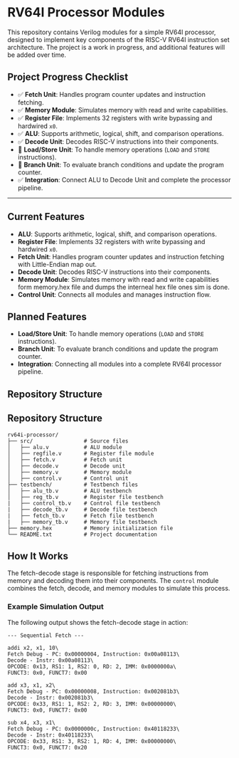 # RV64I Processor Modules

This repository contains Verilog modules for a simple RV64I processor, designed to implement key components of the RISC-V RV64I instruction set architecture. The project is a work in progress, and additional features will be added over time.

## Project Progress Checklist

- ✅ **Fetch Unit**: Handles program counter updates and instruction fetching.
- ✅ **Memory Module**: Simulates memory with read and write capabilities.
- ✅ **Register File**: Implements 32 registers with write bypassing and hardwired `x0`.
- ✅ **ALU**: Supports arithmetic, logical, shift, and comparison operations.
- ✅ **Decode Unit**: Decodes RISC-V instructions into their components.
- 🌌 **Load/Store Unit**: To handle memory operations (`LOAD` and `STORE` instructions).
- 🌌 **Branch Unit**: To evaluate branch conditions and update the program counter.
- ✅ **Integration**: Connect ALU to Decode Unit and complete the processor pipeline.

---

## Current Features

- **ALU**: Supports arithmetic, logical, shift, and comparison operations.
- **Register File**: Implements 32 registers with write bypassing and hardwired `x0`.
- **Fetch Unit**: Handles program counter updates and instruction fetching with Little-Endian map out.
- **Decode Unit**: Decodes RISC-V instructions into their components.
- **Memory Module**: Simulates memory with read and write capabilities form memory.hex file and dumps the interneal hex file ones sim is done.
- **Control Unit**: Connects all modules and manages instruction flow.

## Planned Features

- **Load/Store Unit**: To handle memory operations (`LOAD` and `STORE` instructions).
- **Branch Unit**: To evaluate branch conditions and update the program counter.
- **Integration**: Connecting all modules into a complete RV64I processor pipeline.

## Repository Structure

## Repository Structure
```
rv64i-processor/
├── src/                # Source files
│   ├── alu.v           # ALU module
│   ├── regfile.v       # Register file module
│   ├── fetch.v         # Fetch unit
│   ├── decode.v        # Decode unit
│   ├── memory.v        # Memory module
│   ├── control.v       # Control unit
├── testbench/          # Testbench files
│   ├── alu_tb.v        # ALU testbench
│   ├── reg_tb.v        # Register file testbench
|   ├── control_tb.v    # Control file testbench
|   ├── decode_tb.v     # Decode file testbench
|   ├── fetch_tb.v      # Fetch file testbench
|   ├── memory_tb.v     # Memory file testbench
├── memory.hex          # Memory initialization file
└── README.txt          # Project documentation
```
## How It Works

The fetch-decode stage is responsible for fetching instructions from memory and decoding them into their components. The `control` module combines the fetch, decode, and memory modules to simulate this process.

### Example Simulation Output

The following output shows the fetch-decode stage in action:

```
--- Sequential Fetch ---

addi x2, x1, 10\
Fetch Debug - PC: 0x00000004, Instruction: 0x00a08113\
Decode - Instr: 0x00a08113\
OPCODE: 0x13, RS1: 1, RS2: 0, RD: 2, IMM: 0x0000000a\
FUNCT3: 0x0, FUNCT7: 0x00

add x3, x1, x2\
Fetch Debug - PC: 0x00000008, Instruction: 0x002081b3\
Decode - Instr: 0x002081b3\
OPCODE: 0x33, RS1: 1, RS2: 2, RD: 3, IMM: 0x00000000\
FUNCT3: 0x0, FUNCT7: 0x00

sub x4, x3, x1\
Fetch Debug - PC: 0x0000000c, Instruction: 0x40118233\
Decode - Instr: 0x40118233\
OPCODE: 0x33, RS1: 3, RS2: 1, RD: 4, IMM: 0x00000000\
FUNCT3: 0x0, FUNCT7: 0x20
```

